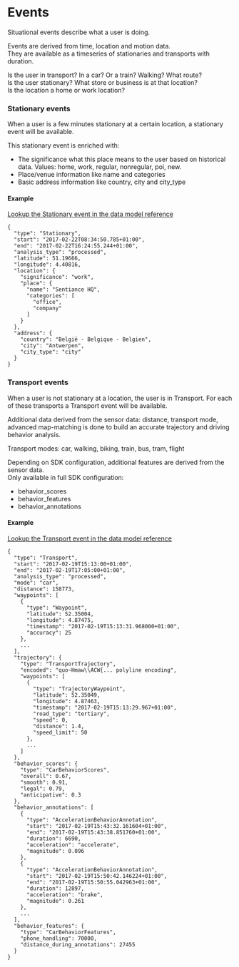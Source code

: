 # Events

Situational events describe what a user is doing.

Events are derived from time, location and motion data.  
They are available as a timeseries of stationaries and transports with duration.

Is the user in transport? In a car? Or a train? Walking? What route?  
Is the user stationary? What store or business is at that location?  
Is the location a home or work location?  


### Stationary events

When a user is a few minutes stationary at a certain location, a stationary event will be available.

This stationary event is enriched with:

* The significance what this place means to the user based on historical data. Values: home, work, regular, nonregular, poi, new.
* Place/venue information like name and categories
* Basic address information like country, city and city\_type

#### Example

[Lookup the Stationary event in the data model reference](https://developers.sentiance.com/docs/data-model#Stationary)

```text
{
  "type": "Stationary",
  "start": "2017-02-22T08:34:50.785+01:00",
  "end": "2017-02-22T16:24:55.244+01:00",
  "analysis_type": "processed",
  "latitude": 51.19666,
  "longitude": 4.40816,
  "location": {
    "significance": "work",
    "place": {
      "name": "Sentiance HQ",
      "categories": [
        "office",
        "company"
      ]
    }
  },
  "address": {
    "country": "België - Belgique - Belgien",
    "city": "Antwerpen",
    "city_type": "city"
  }
}
```

### Transport events

When a user is not stationary at a location, the user is in Transport. For each of these transports a Transport event will be available.

Additional data derived from the sensor data: distance, transport mode, advanced map-matching is done to build an accurate trajectory and driving behavior analysis.

Transport modes: car, walking, biking, train, bus, tram, flight

Depending on SDK configuration, additional features are derived from the sensor data.   
Only available in full SDK configuration:

* behavior\_scores
* behavior\_features
* behavior\_annotations

#### Example

[Lookup the Transport event in the data model reference](https://developers.sentiance.com/docs/data-model#Transport)

```text
{
  "type": "Transport",
  "start": "2017-02-19T15:13:00+01:00",
  "end": "2017-02-19T17:05:00+01:00",
  "analysis_type": "processed",
  "mode": "car",
  "distance": 158773,
  "waypoints": [
    {
      "type": "Waypoint",
      "latitude": 52.35004,
      "longitude": 4.87475,
      "timestamp": "2017-02-19T15:13:31.968000+01:00",
      "accuracy": 25
    },
    ...
  ],
  "trajectory": {
    "type": "TransportTrajectory",
    "encoded": "quo~Hmaw\\ACW{... polyline encoding",
    "waypoints": [
      {
        "type": "TrajectoryWaypoint",
        "latitude": 52.35049,
        "longitude": 4.87463,
        "timestamp": "2017-02-19T15:13:29.967+01:00",
        "road_type": "tertiary",
        "speed": 0,
        "distance": 1.4,
        "speed_limit": 50
      },
      ...
    ]
  },
  "behavior_scores": {
    "type": "CarBehaviorScores",
    "overall": 0.67,
    "smooth": 0.91,
    "legal": 0.79,
    "anticipative": 0.3
  },
  "behavior_annotations": [
    {
      "type": "AccelerationBehaviorAnnotation",
      "start": "2017-02-19T15:43:32.161604+01:00",
      "end": "2017-02-19T15:43:38.851760+01:00",
      "duration": 6690,
      "acceleration": "accelerate",
      "magnitude": 0.096
    },
    {
      "type": "AccelerationBehaviorAnnotation",
      "start": "2017-02-19T15:50:42.146224+01:00",
      "end": "2017-02-19T15:50:55.042963+01:00",
      "duration": 12897,
      "acceleration": "brake",
      "magnitude": 0.261
    },
    ...
  ],
  "behavior_features": {
    "type": "CarBehaviorFeatures",
    "phone_handling": 70000,
    "distance_during_annotations": 27455
  }
}
```

